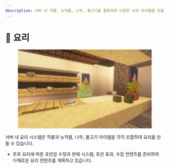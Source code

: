```yaml
---
description: 서버 내 작물, 뉴작물, 나무, 물고기를 활용하여 다양한 요리 아이템을 만들 수 있습니다.
---
```


# 🍩 요리

<figure><img src="../../.gitbook/assets/2023-03-24_19.23.44.png" alt=""><figcaption></figcaption></figure>

서버 내 요리 시스템은 작물과 뉴작물, 나무, 물고기 아이템을 각각 조합하여 요리를 만들 수 있습니다.

* 추후 요리에 따른 포만감 수정과 판매 시스템, 포션 효과, 수집 컨텐츠를 준비하여 다채로운 요리 컨텐츠를 계획하고 있습니다.
